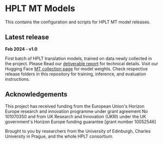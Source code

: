 # HPLT MT Models
This contains the configuration and scripts for HPLT MT model releases.

## Latest release
**Feb 2024 - v1.0**

First batch of HPLT translation models, trained on data newly collected in the project. Please Read our [deliverable report](https://hplt-project.org/HPLT_D5_1___Translation_models_for_select_language_pairs.pdf) for technical details. Visit our Hugging Face [MT collection page](https://huggingface.co/collections/HPLT/machine-translation-models-65dba9a92f6d2dfc2755cd52) for model weights. Check respective release folders in this repository for training, inference, and evaluation instructions.


## Acknowledgements

This project has received funding from the European Union's Horizon Europe research and innovation programme under grant agreement No 101070350 and from UK Research and Innovation (UKRI) under the UK government's Horizon Europe funding guarantee [grant number 10052546]

Brought to you by researchers from the University of Edinburgh, Charles University in Prague, and the whole HPLT consortium.